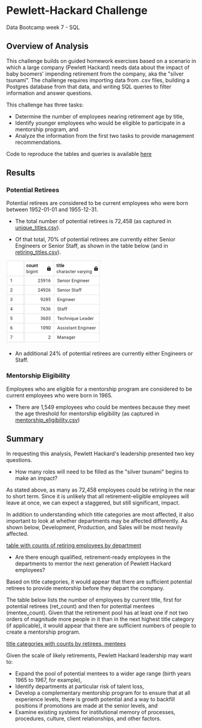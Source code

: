 # Pewlett-Hackard Challenge
Data Bootcamp week 7 - SQL

## Overview of Analysis
This challenge builds on guided homework exercises based on a scenario in which a large company (Pewlett Hackard) needs data about the impact of baby boomers' impending retirement from the company, aka the "silver tsunami". The challenge requires importing data from .csv files, building a Postgres database from that data, and writing SQL queries to filter information and answer questions.

This challenge has three tasks:
* Determine the number of employees nearing retirement age by title,
* Identify younger employees who would be eligible to participate in a mentorship program, and
* Analyze the information from the first two tasks to provide management recommendations.

Code to reproduce the tables and queries is available [here](https://github.com/larabjork/pewlett-hackard-analysis/blob/main/queries/Employee_Database_challenge.sql)

## Results

### Potential Retirees
Potential retirees are considered to be current employees who were born between 1952-01-01 and 1955-12-31.

* The total number of potential retirees is 72,458 (as captured in [unique_titles.csv](https://github.com/larabjork/pewlett-hackard-analysis/blob/main/data/unique_titles.csv)).

* Of that total, 70% of potential retirees are currently either Senior Engineers or Senior Staff, as shown in the table below (and in  [retiring_titles.csv](https://github.com/larabjork/pewlett-hackard-analysis/blob/main/data/retiring_titles.csv)).

![table with potential retirees by title](https://github.com/larabjork/pewlett-hackard-analysis/blob/main/resources/retiring_titles.png)

* An additional 24% of potential retirees are currently either Engineers or Staff.

### Mentorship Eligibility
Employees who are eligible for a mentorship program are considered to be current employees who were born in 1965.

* There are 1,549 employees who could be mentees because they meet the age threshold for mentorship eligibility (as captured in [mentorship_eligibility.csv](https://github.com/larabjork/pewlett-hackard-analysis/blob/main/data/mentorship_eligibility.csv))

## Summary
In requesting this analysis, Pewlett Hackard's leadership presented two key questions. 

* How many roles will need to be filled as the "silver tsunami" begins to make an impact?

As stated above, as many as 72,458 employees could be retiring in the near to short term. Since it is unlikely that all retirement-eligible employees will leave at once, we can expect a staggered, but still significant, impact.  

In addition to understanding which title categories are most affected, it also important to look at whether departments may be affected differently. As shown below, Development, Production, and Sales will be most heavily affected.

[table with counts of retiring employees by department](https://github.com/larabjork/pewlett-hackard-analysis/blob/main/resources/ret_count_by_dept.png)

* Are there enough qualified, retirement-ready employees in the departments to mentor the next generation of Pewlett Hackard employees? 

Based on title categories, it would appear that there are sufficient potential retirees to provide mentorship before they depart the company. 

The table below lists the number of employees by current title, first for potential retirees (ret_count) and then for potential mentees (mentee_count). Given that the retirement pool has at least one if not two orders of magnitude more people in it than in the next highest title category (if applicable), it would appear that there are sufficient numbers of people to create a mentorship program.

[title categories with counts by retirees, mentees](https://github.com/larabjork/pewlett-hackard-analysis/blob/main/resources/count_retire_mentor_titles.png)

Given the scale of likely retirements, Pewlett Hackard leadership may want to:

* Expand the pool of potential mentees to a wider age range (birth years 1965 to 1967, for example),
* Identify departments at particular risk of talent loss,
* Develop a complementary mentorship program for to ensure that at all experience levels, there is growth potential and a way to backfill positions if promotions are made at the senior levels, and
* Examine existing systems for institutional memory of processes, procedures, culture, client relationships, and other factors.







